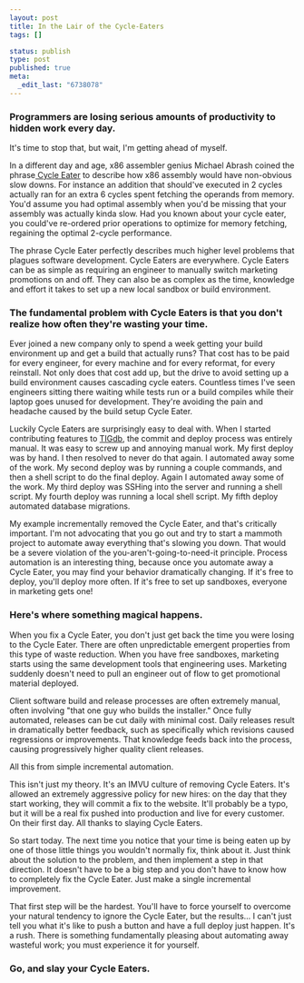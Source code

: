 ```yaml
--- 
layout: post
title: In the Lair of the Cycle-Eaters
tags: []

status: publish
type: post
published: true
meta: 
  _edit_last: "6738078"
---
```

<h3>Programmers are losing serious amounts of productivity to hidden work every day.</h3>
It's time to stop that, but wait, I'm getting ahead of myself.

In a different day and age, x86 assembler genius Michael Abrash coined the phrase<a href="http://www.gamedev.net/reference/articles/article1698.asp"> Cycle Eater</a> to describe how x86 assembly would have non-obvious slow downs. For instance an addition that should've executed in 2 cycles actually ran for an extra 6 cycles spent fetching the operands from memory. You'd assume you had optimal assembly when you'd be missing that your assembly was actually kinda slow. Had you known about your cycle eater, you could've re-ordered prior operations to optimize for memory fetching, regaining the optimal 2-cycle performance.

The phrase Cycle Eater perfectly describes much higher level problems that plagues software development. Cycle Eaters are everywhere. Cycle Eaters can be as simple as requiring an engineer to manually switch marketing promotions on and off. They can also be as complex as the time, knowledge and effort it takes to set up a new local sandbox or build environment.
<h3>The fundamental problem with Cycle Eaters is that you don't realize how often they're wasting your time.</h3>
Ever joined a new company only to spend a week getting your build environment up and get a build that actually runs? That cost has to be paid for every engineer, for every machine and for every reformat, for every reinstall. Not only does that cost add up, but the drive to avoid setting up a build environment causes cascading cycle eaters. Countless times I've seen engineers sitting there waiting while tests run or a build compiles while their laptop goes unused for development. They're avoiding the pain and headache caused by the build setup Cycle Eater.

Luckily Cycle Eaters are surprisingly easy to deal with. When I started contributing features to <a href="http://db.tigsource.com">TIGdb</a>, the commit and deploy process was entirely manual. It was easy to screw up and annoying manual work. My first deploy was by hand. I then resolved to never do that again. I automated away some of the work. My second deploy was by running a couple commands, and then a shell script to do the final deploy. Again I automated away some of the work. My third deploy was SSHing into the server and running a shell script. My fourth deploy was running a local shell script. My fifth deploy automated database migrations.

My example incrementally removed the Cycle Eater, and that's critically important. I'm not advocating that you go out and try to start a mammoth project to automate away everything that's slowing you down. That would be a severe violation of the you-aren't-going-to-need-it principle. Process automation is an interesting thing, because once you automate away a Cycle Eater, you may find your behavior dramatically changing. If it's free to deploy, you'll deploy more often. If it's free to set up sandboxes, everyone in marketing gets one!
<h3>Here's where something magical happens.</h3>
When you fix a Cycle Eater, you don't just get back the time you were losing to the Cycle Eater. There are often unpredictable emergent properties from this type of waste reduction. When you have free sandboxes, marketing starts using the same development tools that engineering uses. Marketing suddenly doesn't need to pull an engineer out of flow to get promotional material deployed.

Client software build and release processes are often extremely manual, often involving "that one guy who builds the installer." Once fully automated, releases can be cut daily with minimal cost. Daily releases result in dramatically better feedback, such as specifically which revisions caused regressions or improvements. That knowledge feeds back into the process, causing progressively higher quality client releases.

All this from simple incremental automation.

This isn't just my theory. It's an IMVU culture of removing Cycle Eaters. It's allowed an extremely aggressive policy for new hires: on the day that they start working, they will commit a fix to the website. It'll probably be a typo, but it will be a real fix pushed into production and live for every customer. On their first day. All thanks to slaying Cycle Eaters.

So start today. The next time you notice that your time is being eaten up by one of those little things you wouldn't normally fix, think about it. Just think about the solution to the problem, and then implement a step in that direction. It doesn't have to be a big step and you don't have to know how to completely fix the Cycle Eater. Just make a single incremental improvement.

That first step will be the hardest. You'll have to force yourself to overcome your natural tendency to ignore the Cycle Eater, but the results... I can't just tell you what it's like to push a button and have a full deploy just happen. It's a rush. There is something fundamentally pleasing about automating away wasteful work; you must experience it for yourself.
<h3>Go, and slay your Cycle Eaters.</h3>
